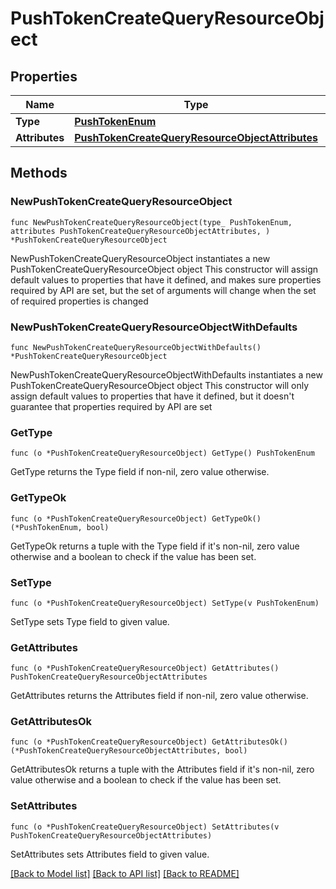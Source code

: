 # PushTokenCreateQueryResourceObject

## Properties

Name | Type | Description | Notes
------------ | ------------- | ------------- | -------------
**Type** | [**PushTokenEnum**](PushTokenEnum.md) |  | 
**Attributes** | [**PushTokenCreateQueryResourceObjectAttributes**](PushTokenCreateQueryResourceObjectAttributes.md) |  | 

## Methods

### NewPushTokenCreateQueryResourceObject

`func NewPushTokenCreateQueryResourceObject(type_ PushTokenEnum, attributes PushTokenCreateQueryResourceObjectAttributes, ) *PushTokenCreateQueryResourceObject`

NewPushTokenCreateQueryResourceObject instantiates a new PushTokenCreateQueryResourceObject object
This constructor will assign default values to properties that have it defined,
and makes sure properties required by API are set, but the set of arguments
will change when the set of required properties is changed

### NewPushTokenCreateQueryResourceObjectWithDefaults

`func NewPushTokenCreateQueryResourceObjectWithDefaults() *PushTokenCreateQueryResourceObject`

NewPushTokenCreateQueryResourceObjectWithDefaults instantiates a new PushTokenCreateQueryResourceObject object
This constructor will only assign default values to properties that have it defined,
but it doesn't guarantee that properties required by API are set

### GetType

`func (o *PushTokenCreateQueryResourceObject) GetType() PushTokenEnum`

GetType returns the Type field if non-nil, zero value otherwise.

### GetTypeOk

`func (o *PushTokenCreateQueryResourceObject) GetTypeOk() (*PushTokenEnum, bool)`

GetTypeOk returns a tuple with the Type field if it's non-nil, zero value otherwise
and a boolean to check if the value has been set.

### SetType

`func (o *PushTokenCreateQueryResourceObject) SetType(v PushTokenEnum)`

SetType sets Type field to given value.


### GetAttributes

`func (o *PushTokenCreateQueryResourceObject) GetAttributes() PushTokenCreateQueryResourceObjectAttributes`

GetAttributes returns the Attributes field if non-nil, zero value otherwise.

### GetAttributesOk

`func (o *PushTokenCreateQueryResourceObject) GetAttributesOk() (*PushTokenCreateQueryResourceObjectAttributes, bool)`

GetAttributesOk returns a tuple with the Attributes field if it's non-nil, zero value otherwise
and a boolean to check if the value has been set.

### SetAttributes

`func (o *PushTokenCreateQueryResourceObject) SetAttributes(v PushTokenCreateQueryResourceObjectAttributes)`

SetAttributes sets Attributes field to given value.



[[Back to Model list]](../README.md#documentation-for-models) [[Back to API list]](../README.md#documentation-for-api-endpoints) [[Back to README]](../README.md)


